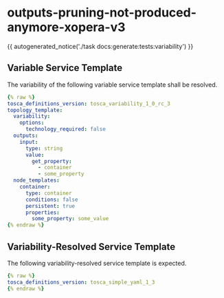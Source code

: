 # outputs-pruning-not-produced-anymore-xopera-v3

{{ autogenerated_notice('./task docs:generate:tests:variability') }}


## Variable Service Template

The variability of the following variable service template shall be resolved.

```yaml linenums="1"
{% raw %}
tosca_definitions_version: tosca_variability_1_0_rc_3
topology_template:
  variability:
    options:
      technology_required: false
  outputs:
    input:
      type: string
      value:
        get_property:
          - container
          - some_property
  node_templates:
    container:
      type: container
      conditions: false
      persistent: true
      properties:
        some_property: some_value
{% endraw %}
```




## Variability-Resolved Service Template

The following variability-resolved service template is expected.

```yaml linenums="1"
{% raw %}
tosca_definitions_version: tosca_simple_yaml_1_3
{% endraw %}
```

